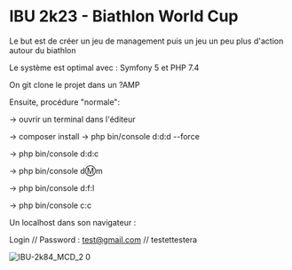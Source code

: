 # IBU 2k23 - Biathlon World Cup

Le but est de créer un jeu de management puis un jeu un peu plus d'action autour du biathlon

Le système est optimal avec : Symfony 5 et PHP 7.4

On git clone le projet dans un ?AMP

Ensuite, procédure "normale":

 -> ouvrir un terminal dans l'éditeur
 
 -> composer install
 -> php bin/console d:d:d --force
 
 -> php bin/console d:d:c
 
 -> php bin/console d:m:m
 
 -> php bin/console d:f:l
 
 -> php bin/console c:c

Un localhost dans son navigateur :

Login // Password : test@gmail.com // testettestera

![IBU-2k84_MCD_2 0](https://user-images.githubusercontent.com/77285498/183212875-c065e9e2-300a-4f44-beaf-4f876e5f16c6.png)


